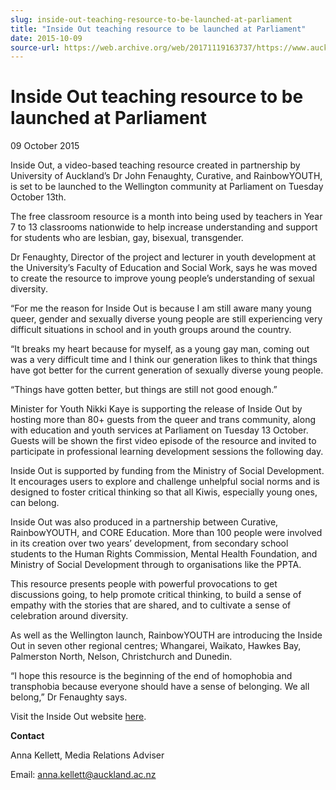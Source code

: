 ```yaml
---
slug: inside-out-teaching-resource-to-be-launched-at-parliament
title: "Inside Out teaching resource to be launched at Parliament"
date: 2015-10-09
source-url: https://web.archive.org/web/20171119163737/https://www.auckland.ac.nz/en/about/news-events-and-notices/news/news-2015/10/inside-out-teaching-resource-to-be-launched-at-parliament.html
---
```

Inside Out teaching resource to be launched at Parliament
=========================================================

09 October 2015

Inside Out, a video-based teaching resource created in partnership by University of Auckland’s Dr John Fenaughty, Curative, and RainbowYOUTH, is set to be launched to the Wellington community at Parliament on Tuesday October 13th.

The free classroom resource is a month into being used by teachers in Year 7 to 13 classrooms nationwide to help increase understanding and support for students who are lesbian, gay, bisexual, transgender.

Dr Fenaughty, Director of the project and lecturer in youth development at the University’s Faculty of Education and Social Work, says he was moved to create the resource to improve young people’s understanding of sexual diversity.

“For me the reason for Inside Out is because I am still aware many young queer, gender and sexually diverse young people are still experiencing very difficult situations in school and in youth groups around the country.

“It breaks my heart because for myself, as a young gay man, coming out was a very difficult time and I think our generation likes to think that things have got better for the current generation of sexually diverse young people.

“Things have gotten better, but things are still not good enough.”

Minister for Youth Nikki Kaye is supporting the release of Inside Out by hosting more than 80+ guests from the queer and trans community, along with education and youth services at Parliament on Tuesday 13 October. Guests will be shown the first video episode of the resource and invited to participate in professional learning development sessions the following day.

Inside Out is supported by funding from the Ministry of Social Development. It encourages users to explore and challenge unhelpful social norms and is designed to foster critical thinking so that all Kiwis, especially young ones, can belong.

Inside Out was also produced in a partnership between Curative, RainbowYOUTH, and CORE Education. More than 100 people were involved in its creation over two years’ development, from secondary school students to the Human Rights Commission, Mental Health Foundation, and Ministry of Social Development through to organisations like the PPTA.

This resource presents people with powerful provocations to get discussions going, to help promote critical thinking, to build a sense of empathy with the stories that are shared, and to cultivate a sense of celebration around diversity.

As well as the Wellington launch, RainbowYOUTH are introducing the Inside Out in seven other regional centres; Whangarei, Waikato, Hawkes Bay, Palmerston North, Nelson, Christchurch and Dunedin.

“I hope this resource is the beginning of the end of homophobia and transphobia because everyone should have a sense of belonging. We all belong,” Dr Fenaughty says.

Visit the Inside Out website [here](http://www.insideout.ry.org.nz/).

**Contact**

Anna Kellett, Media Relations Adviser

Email: [anna.kellett@auckland.ac.nz](mailto:anna.kellett@auckland.ac.nz)